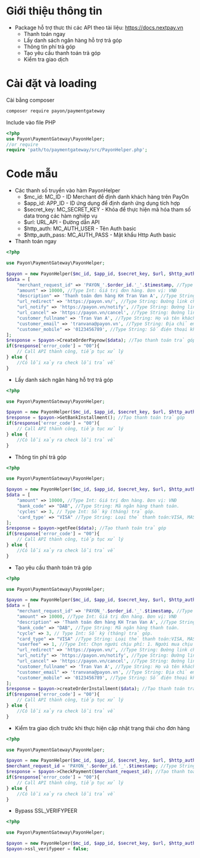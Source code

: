 # Giới thiệu thông tin
- Package  hỗ trợ thưc thi các API theo tài liệu: https://docs.nextpay.vn
    + Thanh toán ngay
    + Lấy danh sách ngân hàng hỗ trợ trả góp
    + Thông tin phí trả góp
    + Tạo yêu cầu thanh toán trả góp
    + Kiểm tra giao dịch
# Cài đặt và loading
Cài bằng composer
```sh
composer require payon/paymentgateway
```
Include vào file PHP
```php
<?php
use Payon\PaymentGateway\PayonHelper;
//or require
require 'path/to/paymentgateway/src/PayonHelper.php';
```
# Code mẫu
- Các thanh số truyền vào hàm PayonHelper
    + $mc_id: MC_ID - ID Merchant để định danh khách hàng trên PayOn
    + $app_id: APP_ID - ID ứng dụng để định danh ứng dụng tích hợp
    + $secret_key: MC_SECRET_KEY - Khóa để thực hiện mã hóa tham số data trong các hàm nghiệp vụ
    + $url: URL_API - Đường dẫn API
    + $http_auth: MC_AUTH_USER - Tên Auth basic
    + $http_auth_pass: MC_AUTH_PASS - Mật khẩu Http Auth basic
- Thanh toán ngay
```php
<?php

use Payon\PaymentGateway\PayonHelper;

$payon = new PayonHelper($mc_id, $app_id, $secret_key, $url, $http_auth, $http_auth_pass);
$data = [
    "merchant_request_id" => 'PAYON_'.$order_id.'_'.$timestamp, //Type String: Mã đơn hàng Merchant tự tạo và là duy nhất cho mỗi yêu cầu
    "amount" => 10000, //Type Int: Giá trị đơn hàng. Đơn vị: VNĐ
    "description" => 'Thanh toán đơn hàng KH Tran Van A', //Type String: Mô tả thông tin đơn hàng
    "url_redirect" => 'https://payon.vn/', //Type String: Đường link chuyển tiếp sau khi thực hiện thanh toán thành công
    "url_notify" => 'https://payon.vn/notify', //Type String: Đường link thông báo kết quả đơn hàng
    "url_cancel" => 'https://payon.vn/cancel', //Type String: Đường link chuyển tiếp khi khách hàng hủy thanh toán
    "customer_fullname" => 'Tran Van A', //Type String: Họ và tên khách hàng
    "customer_email" => 'tranvana@payon.vn', //Type String: Địa chỉ email khách hàng
    "customer_mobile" => '0123456789', //Type String: Số điện thoại khách hàng
];
$response = $payon->CreateOrderPaynow($data); //Tạo thanh toán trả góp
if($response['error_code'] = "00"){
    // Call API thành công, tiếp tục xử lý
} else {
    //Có lỗi xảy ra check lỗi trả về
}
```
- Lấy danh sách ngân hàng hỗ trợ trả góp
```php
<?php

use Payon\PaymentGateway\PayonHelper;

$payon = new PayonHelper($mc_id, $app_id, $secret_key, $url, $http_auth, $http_auth_pass);
$response = $payon->GetBankInstallment(); //Tạo thanh toán trả góp
if($response['error_code'] = "00"){
    // Call API thành công, tiếp tục xử lý
} else {
    //Có lỗi xảy ra check lỗi trả về
}
```
- Thông tin phí trả góp
```php
<?php

use Payon\PaymentGateway\PayonHelper;

$payon = new PayonHelper($mc_id, $app_id, $secret_key, $url, $http_auth, $http_auth_pass);
$data = [
    "amount" => 10000, //Type Int: Giá trị đơn hàng. Đơn vị: VNĐ
    "bank_code" => "DAB", //Type String: Mã ngân hàng thanh toán.
    'cycles' => 3, // Type Int: Số kỳ (tháng) trả góp.
    'card_type' => "VISA" //Type String: Loại thẻ thanh toán:VISA, MASTERCARD, JCB.
];
$response = $payon->getFee($data); //Tạo thanh toán trả góp
if($response['error_code'] = "00"){
    // Call API thành công, tiếp tục xử lý
} else {
    //Có lỗi xảy ra check lỗi trả về
}
```
- Tạo yêu cầu thanh toán trả góp
```php
<?php

use Payon\PaymentGateway\PayonHelper;

$payon = new PayonHelper($mc_id, $app_id, $secret_key, $url, $http_auth, $http_auth_pass);
$data = [
    "merchant_request_id" => 'PAYON_'.$order_id.'_'.$timestamp, //Type String: Mã đơn hàng Merchant tự tạo và là duy nhất cho mỗi yêu cầu
    "amount" => 10000, //Type Int: Giá trị đơn hàng. Đơn vị: VNĐ
    "description" => 'Thanh toán đơn hàng KH Tran Van A', //Type String: Mô tả thông tin đơn hàng
    "bank_code" => "DAB", //Type String: Mã ngân hàng thanh toán.
    "cycle" => 3, // Type Int: Số kỳ (tháng) trả góp.
    "card_type" => "VISA" //Type String: Loại thẻ thanh toán:VISA, MASTERCARD, JCB.
    "userfee" => 1, //Type Int:	Chọn người chịu phí: 1. Người mua chịu phí thanh toán 2. Người bán chịu phí thanh toán.
    "url_redirect" => 'https://payon.vn/', //Type String: Đường link chuyển tiếp sau khi thực hiện thanh toán thành công
    "url_notify" => 'https://payon.vn/notify', //Type String: Đường link thông báo kết quả đơn hàng
    "url_cancel" => 'https://payon.vn/cancel', //Type String: Đường link chuyển tiếp khi khách hàng hủy thanh toán
    "customer_fullname" => 'Tran Van A', //Type String: Họ và tên khách hàng
    "customer_email" => 'tranvana@payon.vn', //Type String: Địa chỉ email khách hàng
    "customer_mobile" => '0123456789', //Type String: Số điện thoại khách hàng
];
$response = $payon->createOrderInstallment($data); //Tạo thanh toán trả góp
if($response['error_code'] = "00"){
    // Call API thành công, tiếp tục xử lý
} else {
    //Có lỗi xảy ra check lỗi trả về
}
```
- Kiểm tra giao dịch trước khi thực hiện cập nhật trạng thái cho đơn hàng
```php
<?php

use Payon\PaymentGateway\PayonHelper;

$payon = new PayonHelper($mc_id, $app_id, $secret_key, $url, $http_auth, $http_auth_pass);
$merchant_request_id = 'PAYON_'.$order_id.'_'.$timestamp; //Type String: Mã đơn hàng Merchant được tạo từ yêu cầu thanh toán
$response = $payon->CheckPayment($merchant_request_id); //Tạo thanh toán trả góp
if($response['error_code'] = "00"){
    // Call API thành công, tiếp tục xử lý
} else {
    //Có lỗi xảy ra check lỗi trả về
}
```
- Bypass SSL_VERIFYPEER
```php
<?php

use Payon\PaymentGateway\PayonHelper;

$payon = new PayonHelper($mc_id, $app_id, $secret_key, $url, $http_auth, $http_auth_pass);
$payon->ssl_verifypeer = false;
```